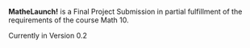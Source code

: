 <b>MatheLaunch!</b> is a Final Project Submission in partial fulfillment of the requirements of the course Math 10.
<p><p>
Currently in Version 0.2
